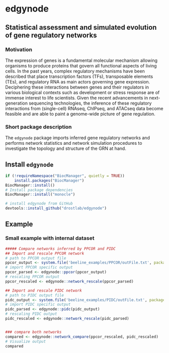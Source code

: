 # edgynode
## Statistical assessment and simulated evolution of gene regulatory networks

### Motivation

The expression of genes is a fundamental molecular mechanism allowing organisms to produce proteins that govern all functional aspects of living cells. In the past years, complex regulatory mechanisms have been described that place transcription factors (TFs), transposable elements (TEs), and regulatory RNA as main actors governing gene expression. Deciphering these interactions between genes and their regulators in various biological contexts such as development or stress response are of immense interest to life scientists. Given the recent advancements in next- generation sequencing technologies, the inference of these regulatory interactions from (single-cell) RNAseq, ChIPseq, and ATACseq data become feasible and are able to paint a genome-wide picture of gene regulation.

### Short package description

The `edgynode` package imports inferred gene regulatory networks and performs network statistics and network simulation procedures to investigate the topology and structure of the GRN at hand.

## Install `edgynode`

```r
if (!requireNamespace("BiocManager", quietly = TRUE))
    install.packages("BiocManager")
BiocManager::install()
# Install package dependencies
BiocManager::install("monocle")

# install edgynode from GitHub
devtools::install_github("drostlab/edgynode")
```

## Example

### Small example with internal dataset
```r
##### Compare networks inferred by PPCOR and PIDC
## Import and rescale PPCOR network
# path to PPCOR output file
ppcor_output <- system.file('beeline_examples/PPCOR/outFile.txt', package = 'edgynode')
# import PPCOR specific output
ppcor_parsed <- edgynode::ppcor(ppcor_output)
# rescaling PPCOR output
ppcor_rescaled <- edgynode::network_rescale(ppcor_parsed)

## Import and rescale PIDC network
# path to PIDC output file
pidc_output <- system.file('beeline_examples/PIDC/outFile.txt', package = 'edgynode')
# import PIDC specific output
pidc_parsed <- edgynode::pidc(pidc_output)
# rescaling PIDC output
pidc_rescaled <- edgynode::network_rescale(pidc_parsed)


### compare both networks
compared <- edgynode::network_compare(ppcor_rescaled, pidc_rescaled)
# Visualize output
compared
```